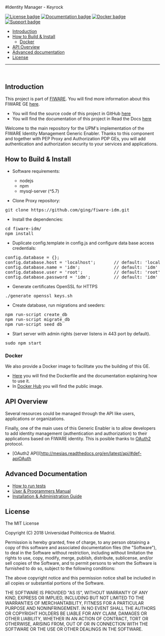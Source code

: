 #Identity Manager - Keyrock

[![License badge](https://img.shields.io/badge/license-MIT-blue.svg)](https://opensource.org/licenses/MIT)
[![Documentation badge](https://img.shields.io/badge/docs-stable-brightgreen.svg?style=flat)](http://fiware-idm.readthedocs.org/en/stable/)
[![Docker badge](https://img.shields.io/docker/pulls/fiware/idm.svg)](https://hub.docker.com/r/fiware/idm/)
[![Support badge]( https://img.shields.io/badge/support-sof-yellowgreen.svg)](http://stackoverflow.com/questions/tagged/fiware)

+ [Introduction](#def-introduction)
+ [How to Build & Install](#def-build)
    - [Docker](#def-docker)
+ [API Overview](#def-api)
+ [Advanced documentation](#def-advanced)
+ [License](#def-license)

---


<br>

<a name="def-introduction"></a>
## Introduction

This project is part of [FIWARE](http://fiware.org). You will find more information about this FIWARE GE [here](https://catalogue.fiware.org/enablers/identity-management-keyrock).

- You will find the source code of this project in GitHub [here](https://github.com/ging/mesias)
- You will find the documentation of this project in Read the Docs [here](http://mesias.readthedocs.org/)

Welcome to the main repository for the UPM's implementation of the FIWARE Identity Management Generic Enabler. Thanks to this component and together with PEP Proxy and Authorization PDP GEs, you will add authentication and authorization security to your services and applications.

<a name="def-build"></a>
## How to Build & Install

- Software requirements:

	+ nodejs 
	+ npm
	+ mysql-server (^5.7)

- Clone Proxy repository:

<pre>
git clone https://github.com/ging/fiware-idm.git
</pre>

- Install the dependencies:

<pre>
cd fiware-idm/
npm install
</pre>

- Duplicate config.template in config.js and configure data base access credentials:

<pre>
config.database = {};
config.database.host = 'localhost';       // default: 'localhost'
config.database.name = 'idm';             // default: 'idm'
config.database.user = 'root';            // default: 'root'
config.database.password = 'idm';         // default: 'idm'
</pre>

- Generate certificates OpenSSL for HTTPS

<pre>
./generate_openssl_keys.sh
</pre>

- Create database, run migrations and seeders:
<pre>
npm run-script create_db
npm run-script migrate_db 
npm run-script seed_db 
</pre>

- Start server with admin rights (server listens in 443 port by default).

<pre>
sudo npm start
</pre>

<a name="def-docker"></a>
### Docker

We also provide a Docker image to facilitate you the building of this GE.

- [Here](https://github.com/ging/fiware-idm/tree/master/extras/docker) you will find the Dockerfile and the documentation explaining how to use it.
- In [Docker Hub](https://hub.docker.com/r/fiware/idm/) you will find the public image.

<a name="def-api"></a>
## API Overview
Several resources could be managed through the API like users, applications or organizations.

Finally, one of the main uses of this Generic Enabler is to allow developers to add identity management (authentication and authorization) to their applications based on FIWARE identity. This is posible thanks to [OAuth2](https://oauth.net/2/) protocol.

- [OAuth2 API](http://mesias.readthedocs.org/en/latest/api/#def-apiOAuth

<a name="def-advanced"></a>
## Advanced Documentation

- [How to run tests](http://mesias.readthedocs.org/en/latest/admin_guide#end-to-end-testing)
- [User & Programmers Manual](http://mesias.readthedocs.org/en/latest/user_guide/)
- [Installation & Administration Guide](http://mesias.readthedocs.org/en/latest/admin_guide/)

<a name="def-license"></a>
## License

The MIT License

Copyright (C) 2018 Universidad Politécnica de Madrid.

Permission is hereby granted, free of charge, to any person obtaining a copy of this software and associated documentation files (the "Software"), to deal in the Software without restriction, including without limitation the rights to use, copy, modify, merge, publish, distribute, sublicense, and/or sell copies of the Software, and to permit persons to whom the Software is furnished to do so, subject to the following conditions:

The above copyright notice and this permission notice shall be included in all copies or substantial portions of the Software.

THE SOFTWARE IS PROVIDED "AS IS", WITHOUT WARRANTY OF ANY KIND, EXPRESS OR IMPLIED, INCLUDING BUT NOT LIMITED TO THE WARRANTIES OF MERCHANTABILITY, FITNESS FOR A PARTICULAR PURPOSE AND NONINFRINGEMENT. IN NO EVENT SHALL THE AUTHORS OR COPYRIGHT HOLDERS BE LIABLE FOR ANY CLAIM, DAMAGES OR OTHER LIABILITY, WHETHER IN AN ACTION OF CONTRACT, TORT OR OTHERWISE, ARISING FROM, OUT OF OR IN CONNECTION WITH THE SOFTWARE OR THE USE OR OTHER DEALINGS IN THE SOFTWARE.
